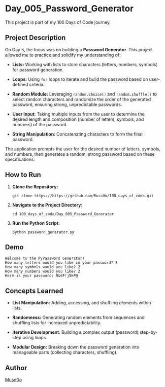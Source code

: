 # Day_005_Password_Generator

This project is part of my 100 Days of Code journey.

## Project Description

On Day 5, the focus was on building a **Password Generator**. This project allowed me to practice and solidify my understanding of:

- **Lists:** Working with lists to store characters (letters, numbers, symbols) for password generation.
    
- **Loops:** Using `for` loops to iterate and build the password based on user-defined criteria.
    
- **Random Module:** Leveraging `random.choice()` and `random.shuffle()` to select random characters and randomize the order of the generated password, ensuring strong, unpredictable passwords.
    
- **User Input:** Taking multiple inputs from the user to determine the desired length and composition (number of letters, symbols, and numbers) of the password.
    
- **String Manipulation:** Concatenating characters to form the final password.
    

The application prompts the user for the desired number of letters, symbols, and numbers, then generates a random, strong password based on these specifications.

## How to Run

1. **Clone the Repository:**
    
    ```
    git clone https://https://github.com/Musn0o/100_days_of_code.git
    ```
    
2. **Navigate to the Project Directory:**
    
    ```
    cd 100_days_of_code/Day_005_Password_Generator
    ```
    
    
3. **Run the Python Script:**
    
    ```
    python password_generator.py
    ```

## Demo

```
Welcome to the PyPassword Generator!
How many letters would you like in your password? 8
How many symbols would you like? 2
How many numbers would you like? 2
Here is your password: 9&dF!j5kP@
```

## Concepts Learned

- **List Manipulation:** Adding, accessing, and shuffling elements within lists.
    
- **Randomness:** Generating random elements from sequences and shuffling lists for increased unpredictability.
    
- **Iterative Development:** Building a complex output (password) step-by-step using loops.
    
- **Modular Design:** Breaking down the password generation into manageable parts (collecting characters, shuffling).
    

## Author

[Musn0o](https://github.com/Musn0o)